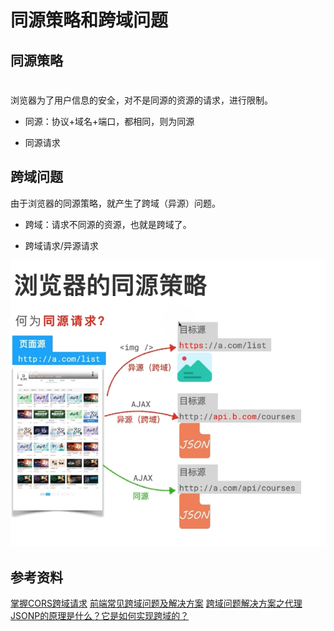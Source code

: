 # 同源策略和跨域问题

## 同源策略

# 

浏览器为了用户信息的安全，对不是同源的资源的请求，进行限制。

- 同源：协议+域名+端口，都相同，则为同源

- 同源请求

## 跨域问题

由于浏览器的同源策略，就产生了跨域（异源）问题。

- 跨域：请求不同源的资源，也就是跨域了。

- 跨域请求/异源请求

![](assets/同源策略和跨域问题/2023-10-06-17-19-57-image.png)

## 参考资料

[掌握CORS跨域请求](https://www.bilibili.com/video/BV13F411y7fy/?spm_id_from=333.337.search-card.all.click&vd_source=22af953ea4c09540ad1966711a2d53f0)
[前端常见跨域问题及解决方案](https://www.bilibili.com/video/BV1Km4y1u7Sd/?spm_id_from=333.788&vd_source=22af953ea4c09540ad1966711a2d53f0)
[跨域问题解决方案之代理](https://www.bilibili.com/video/BV1dh4y1K7Fm/?spm_id_from=333.788&vd_source=22af953ea4c09540ad1966711a2d53f0)
[JSONP的原理是什么？它是如何实现跨域的？](https://www.bilibili.com/video/BV1SN411B7LX/?spm_id_from=333.788&vd_source=22af953ea4c09540ad1966711a2d53f0)




